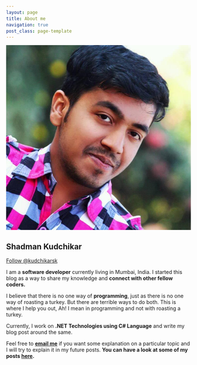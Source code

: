```yaml
---
layout: page
title: About me
navigation: true
post_class: page-template
---
```


<script async src="https://platform.twitter.com/widgets.js" charset="utf-8"></script>

<img class="display-picture" src="/assets/images/kudchikarsk.jpg">
<h2 class="text-center">Shadman Kudchikar</h2>
<div class="text-center">
	<a href="https://twitter.com/kudchikarsk?ref_src=twsrc%5Etfw" class="twitter-follow-button" data-size="large" data-dnt="true" data-show-count="false">Follow @kudchikarsk</a>
</div>

I am a **software developer** currently living in Mumbai, India. I started this blog as a way to share my knowledge and **connect with other fellow coders.**

I believe that there is no one way of **programming**, just as there is no one way of roasting a turkey. But there are terrible ways to do both. This is where I help you out, Ah! I mean in programming and not with roasting a turkey.

Currently, I work on **.NET Technologies using C# Language** and write my blog post around the same.

Feel free to **[email me](mailto:kudchikarsk@gmail.com)** if you want some explanation on a particular topic and I will try to explain it in my future posts. **You can have a look at some of my posts <a href="/">here</a>.**
